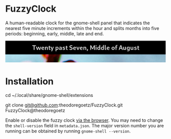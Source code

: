 # FuzzyClock

A human-readable clock for the gnome-shell panel that indicates the nearest five minute increments within the hour and splits months into five periods: beginning, early, middle, late and end.

![What time is it?](fuzzy_clock.png)

# Installation

cd ~/.local/share/gnome-shell/extensions

git clone git@github.com:theodoregoetz/FuzzyClock.git FuzzyClock@theodoregoetz

Enable or disable the fuzzy clock [via the browser](https://extensions.gnome.org/local/). You may need to change the `shell-version` field in `metadata.json`. The major version number you are running can be obtained by running `gnome-shell --version`.
